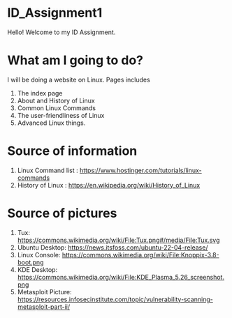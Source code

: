 # ID_Assignment1
Hello! Welcome to my ID Assignment.
# What am I going to do?
I will be doing a website on Linux. Pages includes 
1. The index page
2. About and History of Linux
3. Common Linux Commands
4. The user-friendliness of Linux
5. Advanced Linux things.

# Source of information
1. Linux Command list : https://www.hostinger.com/tutorials/linux-commands
2. History of Linux : https://en.wikipedia.org/wiki/History_of_Linux

# Source of pictures
1. Tux: https://commons.wikimedia.org/wiki/File:Tux.png#/media/File:Tux.svg
2. Ubuntu Desktop: https://news.itsfoss.com/ubuntu-22-04-release/
3. Linux Console: https://commons.wikimedia.org/wiki/File:Knoppix-3.8-boot.png
4. KDE Desktop: https://commons.wikimedia.org/wiki/File:KDE_Plasma_5.26_screenshot.png
5. Metasploit Picture: https://resources.infosecinstitute.com/topic/vulnerability-scanning-metasploit-part-ii/